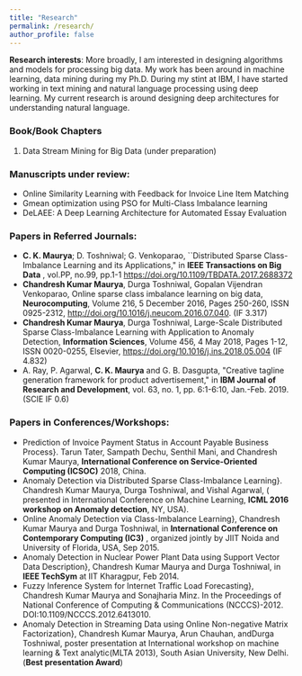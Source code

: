 ```yaml
---
title: "Research"
permalink: /research/
author_profile: false
---
```

**Research interests**: More broadly, I am interested in designing algorithms and models for processing big data. My work has been around in machine learning, data mining during my Ph.D. During my stint at IBM, I have started working in text mining and natural language processing using deep learning. My current research is around designing deep architectures for understanding natural language.

### Book/Book Chapters 
1. Data Stream Mining for Big Data (under preparation)

### Manuscripts under review:
- Online Similarity Learning with Feedback for Invoice Line Item Matching
- Gmean optimization using PSO for Multi-Class Imbalance learning
- DeLAEE: A Deep Learning Architecture for Automated Essay Evaluation

### Papers in Referred Journals:
- **C. K. Maurya**; D. Toshniwal; G. Venkoparao, ``Distributed Sparse Class-Imbalance Learning and its Applications," in **IEEE Transactions on Big Data** , vol.PP, no.99, pp.1-1
https://doi.org/10.1109/TBDATA.2017.2688372
- **Chandresh Kumar Maurya**, Durga Toshniwal, Gopalan Vijendran Venkoparao, Online sparse class imbalance learning on big data, **Neurocomputing**, Volume 216, 5 December 2016, Pages 250-260, ISSN 0925-2312, http://doi.org/10.1016/j.neucom.2016.07.040. (IF 3.317)
- **Chandresh Kumar Maurya**, Durga Toshniwal, Large-Scale Distributed Sparse Class-Imbalance Learning with Application to Anomaly Detection,  **Information Sciences**, Volume 456, 4 May 2018, Pages 1-12, ISSN 0020-0255, Elsevier, https://doi.org/10.1016/j.ins.2018.05.004 (IF 4.832)
- A. Ray, P. Agarwal, **C. K. Maurya** and G. B. Dasgupta, "Creative tagline generation framework for product advertisement," in **IBM Journal of Research and Development**, vol. 63, no. 1, pp. 6:1-6:10, Jan.-Feb. 2019.(SCIE IF 0.6)

### Papers in Conferences/Workshops:
- Prediction of Invoice Payment Status in Account Payable Business Process}. Tarun Tater, Sampath Dechu, Senthil Mani, and Chandresh Kumar Maurya, **International Conference on Service-Oriented Computing (ICSOC)** 2018, China.
- Anomaly Detection via Distributed Sparse Class-Imbalance Learning}. Chandresh Kumar Maurya, Durga Toshniwal, and  Vishal Agarwal, ( presented in International Conference on Machine Learning, **ICML 2016 workshop on Anomaly detection**, NY, USA).
- Online Anomaly Detection via Class-Imbalance Learning}, Chandresh Kumar Maurya and Durga Toshniwal,  in  **International Conference on Contemporary Computing (IC3)** , organized jointly by JIIT Noida and University of Florida, USA, Sep 2015.
- Anomaly Detection in Nuclear Power Plant Data using Support Vector Data Description}, Chandresh Kumar Maurya and Durga Toshniwal, in  **IEEE TechSym** at IIT Kharagpur, Feb 2014.
- Fuzzy Inference System for Internet Traffic Load Forecasting}, Chandresh Kumar Maurya and Sonajharia Minz. In the Proceedings of National Conference of Computing & Communications (NCCCS)-2012. DOI:10.1109/NCCCS.2012.6413010. 
- Anomaly Detection in Streaming Data using Online Non-negative Matrix Factorization}, Chandresh Kumar Maurya, Arun Chauhan, andDurga Toshniwal, poster presentation at International workshop on machine learning \& Text analytic(MLTA 2013), South Asian University, New Delhi.  (**Best  presentation Award**)






